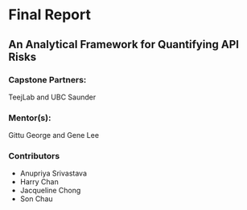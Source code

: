 # Final Report

## An Analytical Framework for Quantifying API Risks

### Capstone Partners: 
TeejLab and UBC Saunder
### Mentor(s): 
Gittu George and Gene Lee

### Contributors

- Anupriya Srivastava
- Harry Chan
- Jacqueline Chong
- Son Chau
